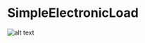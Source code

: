 [OHlogo]: https://blog.spiralofhope.com/wp-content/uploads/Open-source-hardware-logo-alpha.png

# SimpleElectronicLoad 

![alt text][OHlogo]
